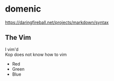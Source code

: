# domenic

https://daringfireball.net/projects/markdown/syntax

## The Vim

I vim'd  
Kop does not know how to vim

*   Red
*   Green
*   Blue  

